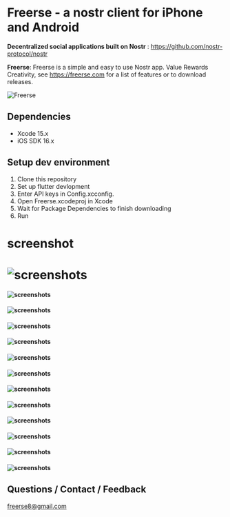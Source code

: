 # Freerse - a nostr client for  iPhone and Android

**Decentralized social applications built on Nostr** : https://github.com/nostr-protocol/nostr

**Freerse**: Freerse is a simple and easy to use Nostr app.  Value Rewards Creativity, see https://freerse.com for a list of features or to download releases.

![Freerse](https://Freerse.com/screenshots/160/Freerse-release.jpg)

## Dependencies

- Xcode 15.x
- iOS SDK 16.x

## Setup dev environment

1. Clone this repository
2. Set up flutter devlopment 
3. Enter API keys in Config.xcconfig. 
4. Open Freerse.xcodeproj in Xcode
5. Wait for Package Dependencies to finish downloading
6. Run

# screenshot

# ![screenshots](/screenshots/1.jpg)
#### ![screenshots](/screenshots/2.jpg)
#### ![screenshots](/screenshots/3.jpg)
#### ![screenshots](/screenshots/4.jpg)
#### ![screenshots](/screenshots/5.jpg)
#### ![screenshots](/screenshots/6.jpg)
#### ![screenshots](/screenshots/7.jpg)
#### ![screenshots](/screenshots/8.jpg)
#### ![screenshots](/screenshots/9.jpg)
#### ![screenshots](/screenshots/10.jpg)
#### ![screenshots](/screenshots/11.jpg)
#### ![screenshots](/screenshots/12.jpg)
#### ![screenshots](/screenshots/13.jpg)


## Questions / Contact / Feedback

freerse8@gmail.com

